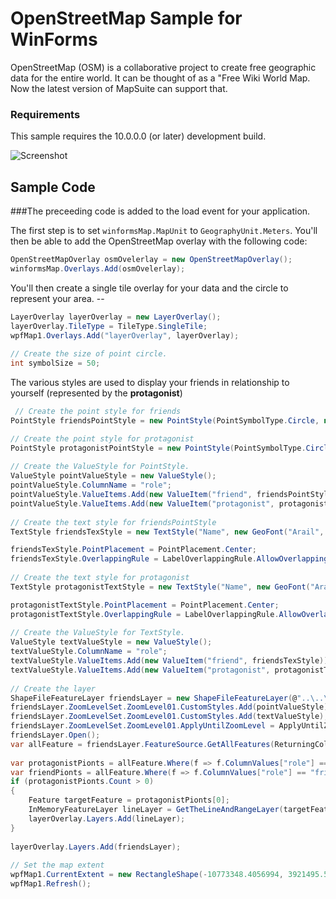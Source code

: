 # OpenStreetMap Sample for WinForms
OpenStreetMap (OSM) is a collaborative project to create free geographic data for the entire world. It can be thought of as a "Free Wiki World Map. 
Now the latest version of MapSuite can support that. 

### Requirements
This sample requires the 10.0.0.0 (or later) development build.


![Screenshot](https://github.com/thinkgeogithub/TestRepo/blob/master/friendsnetwork.png)

## Sample Code

###The preceeding code is added to the load event for your application.

The first step is to set `winformsMap.MapUnit` to `GeographyUnit.Meters`. 
You'll then be able to add the OpenStreetMap overlay with the following code:
```csharp
OpenStreetMapOverlay osmOvelerlay = new OpenStreetMapOverlay();
winformsMap.Overlays.Add(osmOvelerlay);
```

You'll then create a single tile overlay for your data and the circle to represent your area. -- 
```csharp
LayerOverlay layerOverlay = new LayerOverlay();
layerOverlay.TileType = TileType.SingleTile;
wpfMap1.Overlays.Add("layerOverlay", layerOverlay);
 
// Create the size of point circle.
int symbolSize = 50;
```

The various styles are used to display your friends in relationship to yourself (represented by the **protagonist**)
```csharp
 // Create the point style for friends
PointStyle friendsPointStyle = new PointStyle(PointSymbolType.Circle, new GeoSolidBrush(new GeoColor(80, GeoColors.Highlight)), new GeoPen(GeoColors.Blue, 1), symbolSize - 15);

// Create the point style for protagonist
PointStyle protagonistPointStyle = new PointStyle(PointSymbolType.Circle, new GeoSolidBrush(new GeoColor(80, GeoColors.DarkOrange)), new GeoPen(GeoColors.DarkOrange, 1), symbolSize);
 
// Create the ValueStyle for PointStyle.
ValueStyle pointValueStyle = new ValueStyle();
pointValueStyle.ColumnName = "role";
pointValueStyle.ValueItems.Add(new ValueItem("friend", friendsPointStyle));
pointValueStyle.ValueItems.Add(new ValueItem("protagonist", protagonistPointStyle));
 
// Create the text style for friendsPointStyle
TextStyle friendsTexStyle = new TextStyle("Name", new GeoFont("Arail", 9, DrawingFontStyles.Bold), new GeoSolidBrush(GeoColor.SimpleColors.Black));

friendsTexStyle.PointPlacement = PointPlacement.Center;
friendsTexStyle.OverlappingRule = LabelOverlappingRule.AllowOverlapping;
 
// Create the text style for protagonist
TextStyle protagonistTextStyle = new TextStyle("Name", new GeoFont("Arail", 9, DrawingFontStyles.Bold), new GeoSolidBrush(GeoColor.SimpleColors.Black));

protagonistTextStyle.PointPlacement = PointPlacement.Center;
protagonistTextStyle.OverlappingRule = LabelOverlappingRule.AllowOverlapping;
 
// Create the ValueStyle for TextStyle.
ValueStyle textValueStyle = new ValueStyle();
textValueStyle.ColumnName = "role";
textValueStyle.ValueItems.Add(new ValueItem("friend", friendsTexStyle));
textValueStyle.ValueItems.Add(new ValueItem("protagonist", protagonistTextStyle));
 
// Create the layer
ShapeFileFeatureLayer friendsLayer = new ShapeFileFeatureLayer(@"..\..\App_Data\friends.shp");
friendsLayer.ZoomLevelSet.ZoomLevel01.CustomStyles.Add(pointValueStyle);
friendsLayer.ZoomLevelSet.ZoomLevel01.CustomStyles.Add(textValueStyle);
friendsLayer.ZoomLevelSet.ZoomLevel01.ApplyUntilZoomLevel = ApplyUntilZoomLevel.Level20;
friendsLayer.Open();
var allFeature = friendsLayer.FeatureSource.GetAllFeatures(ReturningColumnsType.AllColumns);
 
var protagonistPionts = allFeature.Where(f => f.ColumnValues["role"] == "protagonist").ToList();
var friendPionts = allFeature.Where(f => f.ColumnValues["role"] == "friend").ToList();
if (protagonistPionts.Count > 0)
{
    Feature targetFeature = protagonistPionts[0];
    InMemoryFeatureLayer lineLayer = GetTheLineAndRangeLayer(targetFeature, friendPionts);
    layerOverlay.Layers.Add(lineLayer);
}
 
layerOverlay.Layers.Add(friendsLayer);
 
// Set the map extent
wpfMap1.CurrentExtent = new RectangleShape(-10773348.4056994, 3921495.52062368, -10763946.6747371, 3914224.46649529);
wpfMap1.Refresh();




